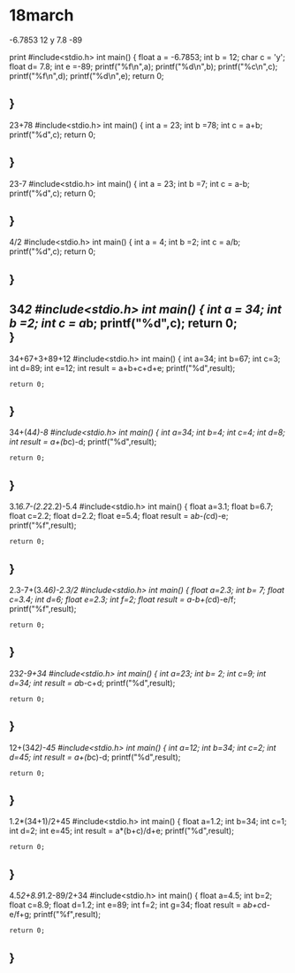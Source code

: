 # 18march
-6.7853
12
y
7.8
-89

print 
#include<stdio.h>
int main()
{
    float a = -6.7853;
    int b = 12;
    char c = 'y';
    float d= 7.8;
    int e =-89;
    printf("%f\n",a);
    printf("%d\n",b);
    printf("%c\n",c);
    printf("%f\n",d);
    printf("%d\n",e);
    return 0;
    
}
---------------------------------------------------------------
23+78 
#include<stdio.h>
int main()
{
    int a = 23;
    int b =78;
    int c = a+b;
    printf("%d",c);
    return 0;
    
}
---------------------------------------------------------------
23-7
#include<stdio.h>
int main()
{
    int a = 23;
    int b =7;
    int c = a-b;
    printf("%d",c);
    return 0;
    
}
---------------------------------------------------------------
4/2
#include<stdio.h>
int main()
{
    int a = 4;
    int b =2;
    int c = a/b;
    printf("%d",c);
    return 0;
    
}
---------------------------------------------------------------
34*2
#include<stdio.h>
int main()
{
    int a = 34;
    int b =2;
    int c = a*b;
    printf("%d",c);
    return 0;    
}
---------------------------------------------------------------
34+67+3+89+12
#include<stdio.h>
int main()
{
    int a=34;
    int b=67;
    int c=3;
    int d=89;
    int e=12;
    int result = a+b+c+d+e;
    printf("%d",result);
    
    return 0;
}
---------------------------------------------------------------
34+(4*4)-8 
#include<stdio.h>
int main()
{
    int a=34;
    int b=4;
    int c=4;
    int d=8;
    int result = a+(b*c)-d;
    printf("%d",result);
    
    return 0;
}
---------------------------------------------------------------
3.1*6.7-(2.2*2.2)-5.4
#include<stdio.h>
int main()
{
    float a=3.1;
    float b=6.7;
    float c=2.2;
    float d=2.2;
    float e=5.4;
    float result = a*b-(c*d)-e;
    printf("%f",result);
    
    return 0;
}
---------------------------------------------------------------
2.3-7+(3.4*6)-2.3/2 
#include<stdio.h>
int main()
{
    float a=2.3;
    int b= 7;
    float c=3.4;
    int d=6;
    float e=2.3;
    int f=2;
    float result = a-b+(c*d)-e/f;
    printf("%f",result);
    
    return 0;
}
---------------------------------------------------------------
23*2-9+34
#include<stdio.h>
int main()
{
    int a=23;
    int b= 2;
    int c=9;
    int d=34;
    int result = a*b-c+d;
    printf("%d",result);
    
    return 0;
}
---------------------------------------------------------------
12+(34*2)-45
#include<stdio.h>
int main()
{
    int a=12;
    int b=34;
    int c=2;
    int d=45;
    int result = a+(b*c)-d;
    printf("%d",result);
    
    return 0;
}
---------------------------------------------------------------
1.2*(34+1)/2+45
#include<stdio.h>
int main()
{
    float a=1.2;
    int b=34;
    int c=1;
    int d=2;
    int e=45;
    int result = a*(b+c)/d+e;
    printf("%d",result);
    
    return 0;
}
---------------------------------------------------------------
4.5*2+8.9*1.2-89/2+34
#include<stdio.h>
int main()
{
    float a=4.5;
    int b=2;
    float c=8.9;
    float d=1.2;
    int e=89;
    int f=2;
    int g=34;
    float result = a*b+c*d-e/f+g;
    printf("%f",result);
    
    return 0;
}
---------------------------------------------------------------




